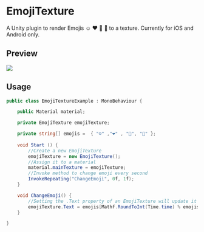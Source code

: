 # EmojiTexture
A Unity plugin to render Emojis ☺ ❤ 🍆 🍑 to a texture. Currently for iOS and Android only.

## Preview
<img src="https://raw.github.com/iBicha/EmojiTexture/master/preview.gif">


## Usage
```csharp
public class EmojiTextureExample : MonoBehaviour {

    public Material material;

    private EmojiTexture emojiTexture;

    private string[] emojis =  { "☺" ,"❤" , "🍆", "🍑" };
    
    void Start () {
        //Create a new EmojiTexture
        emojiTexture = new EmojiTexture();
        //Assign it to a material
        material.mainTexture = emojiTexture;
        //Invoke method to change emoji every second
        InvokeRepeating("ChangeEmoji", 0f, 1f);
    }

    void ChangeEmoji() {
        //Setting the .Text property of an EmojiTexture will update it's texture.
        emojiTexture.Text = emojis[Mathf.RoundToInt(Time.time) % emojis.Length];
    }

}

```

